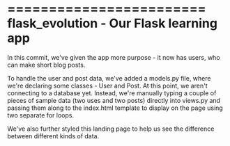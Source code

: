 ========================
flask_evolution - Our Flask learning app
==========================


In this commit, we've given the app more purpose - it now has users, who can make short blog posts.

To handle the user and post data, we've added a models.py file, where we're declaring some classes - User and Post. At this point, we aren't
connecting to a database yet. Instead, we're manually typing a couple of pieces of sample data (two uses and two posts) directly into views.py
and passing them along to the index.html template to display on the page using two separate for loops.

We've also further styled this landing page to help us see the difference between different kinds of data.
